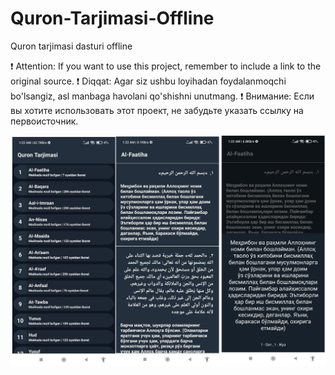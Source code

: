 # Quron-Tarjimasi-Offline
Quron tarjimasi dasturi offline

❗ Attention: If you want to use this project, remember to include a link to the original source.
❗ Diqqat: Agar siz ushbu loyihadan foydalanmoqchi bo'lsangiz, asl manbaga havolani qo'shishni unutmang.
❗ Внимание: Если вы хотите использовать этот проект, не забудьте указать ссылку на первоисточник.


![](https://github.com/Murodhonov/Quron-Tarjimasi-Offline/blob/master/app/src/main/res/drawable/image1.png?raw=true)
